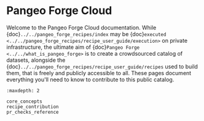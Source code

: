 # Pangeo Forge Cloud

Welcome to the Pangeo Forge Cloud documentation. While {doc}`../../pangeo_forge_recipes/index` may be {doc}`executed <../../pangeo_forge_recipes/recipe_user_guide/execution>` on private infrastructure, the ultimate aim of {doc}`Pangeo Forge <../../what_is_pangeo_forge>` is to create a crowdsourced catalog of datasets, alongside the {doc}`../../pangeo_forge_recipes/recipe_user_guide/recipes` used to build them, that is freely and publicly accessible to all. These pages document everything you'll need to know to contribute to this public catalog.

```{toctree}
:maxdepth: 2

core_concepts
recipe_contribution
pr_checks_reference
```
